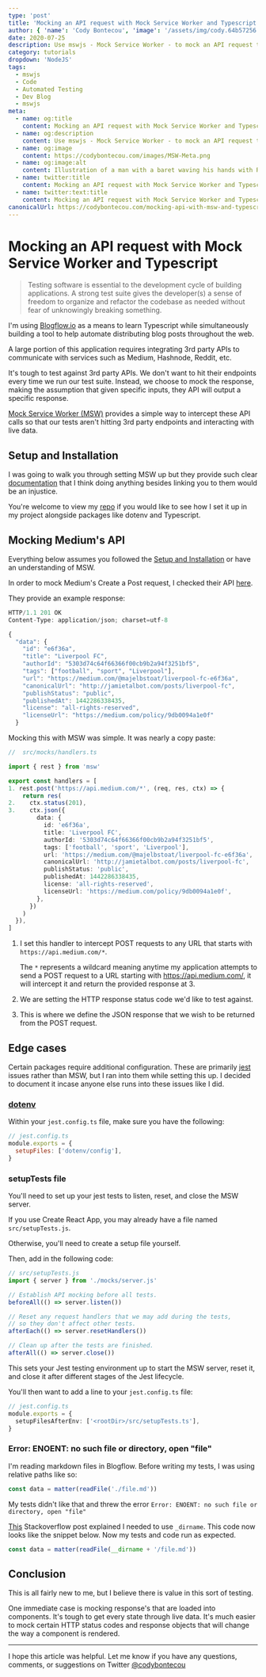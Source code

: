 ```yaml
---
type: 'post'
title: 'Mocking an API request with Mock Service Worker and Typescript'
author: { 'name': 'Cody Bontecou', 'image': '/assets/img/cody.64b57256.jpg' }
date: 2020-07-25
description: Use mswjs - Mock Service Worker - to mock an API request to Medium's API within a Typescript project.
category: tutorials
dropdown: 'NodeJS'
tags:
  - mswjs
  - Code
  - Automated Testing
  - Dev Blog
  - mswjs
meta:
  - name: og:title
    content: Mocking an API request with Mock Service Worker and Typescript
  - name: og:description
    content: Use mswjs - Mock Service Worker - to mock an API request to Medium's API within a Typescript project.
  - name: og:image
    content: https://codybontecou.com/images/MSW-Meta.png
  - name: og:image:alt
    content: Illustration of a man with a baret waving his hands with Reddit and Typescript logos above him
  - name: twitter:title
    content: Mocking an API request with Mock Service Worker and Typescript
  - name: twitter:text:title
    content: Mocking an API request with Mock Service Worker and Typescript
canonicalUrl: https://codybontecou.com/mocking-api-with-msw-and-typescript.html
---
```


# Mocking an API request with Mock Service Worker and Typescript

> Testing software is essential to the development cycle of building applications. A strong test suite gives the developer(s) a sense of freedom to organize and refactor the codebase as needed without fear of unknowingly breaking something.

I'm using [Blogflow.io](https://github.com/CodyBontecou/blogflow.io/) as a means to learn Typescript while simultaneously building a tool to help automate distributing blog posts throughout the web.

A large portion of this application requires integrating 3rd party APIs to communicate with services such as Medium, Hashnode, Reddit, etc.

It's tough to test against 3rd party APIs. We don't want to hit their endpoints every time we run our test suite. Instead, we choose to mock the response, making the assumption that given specific inputs, they API will output a specific response.

[Mock Service Worker (MSW)](https://mswjs.io/) provides a simple way to intercept these API calls so that our tests aren't hitting 3rd party endpoints and interacting with live data.

## Setup and Installation

I was going to walk you through setting MSW up but they provide such clear [documentation](https://mswjs.io/docs/getting-started/install) that I think doing anything besides linking you to them would be an injustice.

You're welcome to view my [repo](https://github.com/CodyBontecou/blogflow.io) if you would like to see how I set it up in my project alongside packages like dotenv and Typescript.

## Mocking Medium's API

Everything below assumes you followed the [Setup and Installation](#installation) or have an understanding of MSW.

In order to mock Medium's Create a Post request, I checked their API [here](https://github.com/Medium/medium-api-docs#32-publications).

They provide an example response:

```js
HTTP/1.1 201 OK
Content-Type: application/json; charset=utf-8

{
  "data": {
    "id": "e6f36a",
    "title": "Liverpool FC",
    "authorId": "5303d74c64f66366f00cb9b2a94f3251bf5",
    "tags": ["football", "sport", "Liverpool"],
    "url": "https://medium.com/@majelbstoat/liverpool-fc-e6f36a",
    "canonicalUrl": "http://jamietalbot.com/posts/liverpool-fc",
    "publishStatus": "public",
    "publishedAt": 1442286338435,
    "license": "all-rights-reserved",
    "licenseUrl": "https://medium.com/policy/9db0094a1e0f"
  }
```

Mocking this with MSW was simple. It was nearly a copy paste:

```ts
//  src/mocks/handlers.ts

import { rest } from 'msw'

export const handlers = [
1. rest.post('https://api.medium.com/*', (req, res, ctx) => {
    return res(
2.    ctx.status(201),
3.    ctx.json({
        data: {
          id: 'e6f36a',
          title: 'Liverpool FC',
          authorId: '5303d74c64f66366f00cb9b2a94f3251bf5',
          tags: ['football', 'sport', 'Liverpool'],
          url: 'https://medium.com/@majelbstoat/liverpool-fc-e6f36a',
          canonicalUrl: 'http://jamietalbot.com/posts/liverpool-fc',
          publishStatus: 'public',
          publishedAt: 1442286338435,
          license: 'all-rights-reserved',
          licenseUrl: 'https://medium.com/policy/9db0094a1e0f',
        },
      })
    )
  }),
]
```

1. I set this handler to intercept POST requests to any URL that starts with `https://api.medium.com/*`.

   The `*` represents a wildcard meaning anytime my application attempts to send a POST request to a URL starting with https://api.medium.com/, it will intercept it and return the provided response at 3.

2. We are setting the HTTP response status code we'd like to test against.
3. This is where we define the JSON response that we wish to be returned from the POST request.

## Edge cases

Certain packages require additional configuration. These are primarily [jest](https://jestjs.io/) issues rather than MSW, but I ran into them while setting this up. I decided to document it incase anyone else runs into these issues like I did.

### [dotenv](https://github.com/motdotla/dotenv)

Within your `jest.config.ts` file, make sure you have the following:

```js
// jest.config.ts
module.exports = {
  setupFiles: ['dotenv/config'],
}
```

### setupTests file

You'll need to set up your jest tests to listen, reset, and close the MSW server.

If you use Create React App, you may already have a file named `src/setupTests.js`.

Otherwise, you'll need to create a setup file yourself.

Then, add in the following code:

```ts
// src/setupTests.js
import { server } from './mocks/server.js'

// Establish API mocking before all tests.
beforeAll(() => server.listen())

// Reset any request handlers that we may add during the tests,
// so they don't affect other tests.
afterEach(() => server.resetHandlers())

// Clean up after the tests are finished.
afterAll(() => server.close())
```

This sets your Jest testing environment up to start the MSW server, reset it, and close it after different stages of the Jest lifecycle.

You'll then want to add a line to your `jest.config.ts` file:

```ts
// jest.config.ts
module.exports = {
  setupFilesAfterEnv: ['<rootDir>/src/setupTests.ts'],
}
```

### Error: ENOENT: no such file or directory, open "file"

I'm reading markdown files in Blogflow. Before writing my tests, I was using relative paths like so:

```js
const data = matter(readFile('./file.md'))
```

My tests didn't like that and threw the error `Error: ENOENT: no such file or directory, open "file"`

[This](https://stackoverflow.com/a/59179782/6642089) Stackoverflow post explained I needed to use `_dirname`. This code now looks like the snippet below. Now my tests and code run as expected.

```js
const data = matter(readFile(__dirname + '/file.md'))
```

## Conclusion

This is all fairly new to me, but I believe there is value in this sort of testing.

One immediate case is mocking response's that are loaded into components. It's tough to get every state through live data. It's much easier to mock certain HTTP status codes and response objects that will change the way a component is rendered.

---

I hope this article was helpful. Let me know if you have any questions, comments, or suggestions on Twitter [@codybontecou](https://twitter.com/CodyBontecou)
